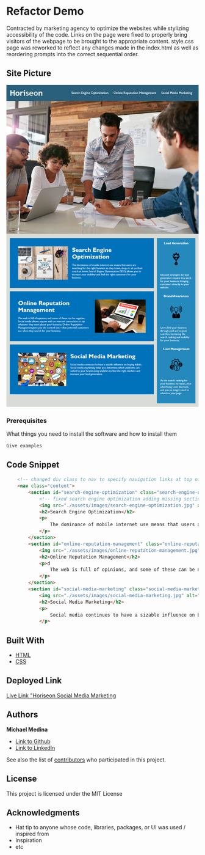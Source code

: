 # Refactor Demo

Contracted by marketing agency to optimize the websites while stylizing accessibility of the code. Links on the page were fixed to properly bring visitors of the webpage to be brought to the appropriate content. style.css page was reworked to reflect any changes made in the index.html as well as reordering prompts into the correct sequential order.

## Site Picture
![Site](assets/images/01-html-css-git-homework-demo.png)

### Prerequisites

What things you need to install the software and how to install them

```
Give examples
```

## Code Snippet
```html
    <!-- changed div class to nav to specify navigation links at top of website -->
    <nav class="content">
        <section id="search-engine-optimization" class="search-engine-optimization">
            <!-- fixed search engine optimization adding missing section id tag-->
            <img src="./assets/images/search-engine-optimization.jpg" alt="Search Engine Optimization" class="float-left" />
            <h2>Search Engine Optimization</h2>
            <p>
                The dominance of mobile internet use means that users are searching for the right business as they travel, shop, or sit on their couch at home. Search Engine Optimization (SEO) allows you to increase your visibility and find the right customers for your business.
            </p>
        </section>
        <section id="online-reputation-management" class="online-reputation-management">
            <img src="./assets/images/online-reputation-management.jpg" alt="Online Reputation Management" class="float-right" />
            <h2>Online Reputation Management</h2>
            <p>d
                The web is full of opinions, and some of these can be negative. Social media allows anyone with an internet connection to say whatever they want about your business. Online Reputation Management gives you the control over what potential customers see when they search for your business.
            </p>
        </section>
        <section id="social-media-marketing" class="social-media-marketing">
            <img src="./assets/images/social-media-marketing.jpg" alt="Social Media Marketing" class="float-left" />
            <h2>Social Media Marketing</h2>
            <p>
                Social media continues to have a sizable influence on buying habits. Social media marketing helps you determine which platforms are suited to your brand, using analytics to find the right markets and increase your lead generation.
            </p>
```

## Built With

* [HTML](https://developer.mozilla.org/en-US/docs/Web/HTML)
* [CSS](https://developer.mozilla.org/en-US/docs/Web/CSS)

## Deployed Link

[Live Link "Horiseon Social Media Marketing](https://michaelanthonyyy.github.io/refactor-demo/)


## Authors

**Michael Medina** 
- [Link to Github](https://github.com/michaelanthonyyy)
- [Link to LinkedIn](https://www.linkedin.com/)

See also the list of [contributors](https://github.com/your/project/contributors) who participated in this project.

## License

This project is licensed under the MIT License 

## Acknowledgments

* Hat tip to anyone whose code, libraries, packages, or UI was used  / inspired from
* Inspiration
* etc

